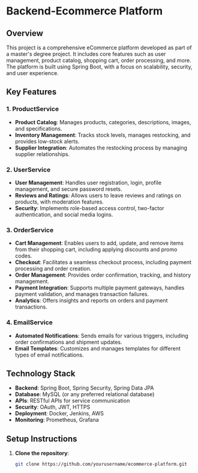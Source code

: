 # Backend-Ecommerce Platform

## Overview
This project is a comprehensive eCommerce platform developed as part of a master's degree project. It includes core features such as user management, product catalog, shopping cart, order processing, and more. The platform is built using Spring Boot, with a focus on scalability, security, and user experience.

## Key Features

### 1. ProductService
- **Product Catalog**: Manages products, categories, descriptions, images, and specifications.
- **Inventory Management**: Tracks stock levels, manages restocking, and provides low-stock alerts.
- **Supplier Integration**: Automates the restocking process by managing supplier relationships.

### 2. UserService
- **User Management**: Handles user registration, login, profile management, and secure password resets.
- **Reviews and Ratings**: Allows users to leave reviews and ratings on products, with moderation features.
- **Security**: Implements role-based access control, two-factor authentication, and social media logins.

### 3. OrderService
- **Cart Management**: Enables users to add, update, and remove items from their shopping cart, including applying discounts and promo codes.
- **Checkout**: Facilitates a seamless checkout process, including payment processing and order creation.
- **Order Management**: Provides order confirmation, tracking, and history management.
- **Payment Integration**: Supports multiple payment gateways, handles payment validation, and manages transaction failures.
- **Analytics**: Offers insights and reports on orders and payment transactions.

### 4. EmailService
- **Automated Notifications**: Sends emails for various triggers, including order confirmations and shipment updates.
- **Email Templates**: Customizes and manages templates for different types of email notifications.

## Technology Stack
- **Backend**: Spring Boot, Spring Security, Spring Data JPA
- **Database**: MySQL (or any preferred relational database)
- **APIs**: RESTful APIs for service communication
- **Security**: OAuth, JWT, HTTPS
- **Deployment**: Docker, Jenkins, AWS
- **Monitoring**: Prometheus, Grafana

## Setup Instructions
1. **Clone the repository**:
   ```bash
   git clone https://github.com/yourusername/ecommerce-platform.git
